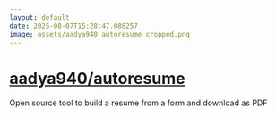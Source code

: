 ```yaml
---
layout: default
date: 2025-08-07T15:28:47.088257
image: assets/aadya940_autoresume_cropped.png
---
```


# [aadya940/autoresume](https://github.com/aadya940/autoresume)

Open source tool to build a resume from a form and download as PDF
